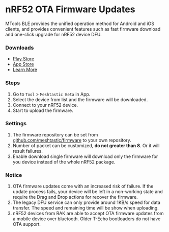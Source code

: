 # nRF52 OTA Firmware Updates

MTools BLE provides the unified operation method for Android and iOS clients, and provides convenient features such as fast firmware download and one-click upgrade for nRF52 device DFU.

### Downloads

* [Play Store](https://play.google.com/store/apps/details?id=com.mtoolstec.mtoolsLite)
* [App Store](https://apps.apple.com/us/app/mtools-lite/id1531345398)
* [Learn More](https://shop.mtoolstec.com/mifare-classic-tool-for-ios)

### Steps

1. Go to `Tool` > `Meshtastic Beta` in App.
2. Select the device from list and the firmware will be downloaded.
3. Connect to your nRF52 device.
4. Start to upload the firmware.

### Settings

1. The firmware repository can be set from [github.com/meshtastic/firmware](https://github.com/meshtastic/firmware) to your own repository.
2. Number of packet can be customized, **do not greater than 8**. Or it will result failures.
3. Enable download single firmware will download only the firmware for you device instead of the whole nRF52 package.

### Notice

1. OTA firmware updates come with an increased risk of failure. If the update process fails, your device will be left in a non-working state and require the Drag and Drop actions for recover the firmware.
2. The legacy DFU service can only provide around 1KB/s speed for data transfer. The speed and remaining time will be show when uploading.
3. nRF52 devices from RAK are able to accept OTA firmware updates from a mobile device over bluetooth. Older T-Echo bootloaders do not have OTA support.
